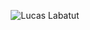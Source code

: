 <p align="center">
  <img src="https://github.com/DevLabatut/DevLabatut/assets/134607946/6806cd1e-ca0e-4882-bdea-b1ffd0f1e0e5" alt="Lucas Labatut">
</p>

